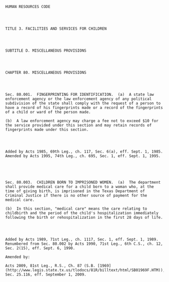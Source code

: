 ﻿
    
    
    	
    					
    
    
    HUMAN RESOURCES CODE
    
      
    
    
    TITLE 3. FACILITIES AND SERVICES FOR CHILDREN
    
      
    
    
    SUBTITLE D. MISCELLANEOUS PROVISIONS
    
      
    
    
    CHAPTER 80. MISCELLANEOUS PROVISIONS
    
      
    
    
    Sec. 80.001.  FINGERPRINTING FOR IDENTIFICATION.  (a)  A state law enforcement agency or the law enforcement agency of any political subdivision of the state shall comply with the request of a person to have a record of his fingerprints made or a record of the fingerprints of a child or ward of the person made.
    
    (b)  A law enforcement agency may charge a fee not to exceed $10 for the service provided under this section and may retain records of fingerprints made under this section.
    
    
    
    
    Added by Acts 1985, 69th Leg., ch. 117, Sec. 6(a), eff. Sept. 1, 1985.  Amended by Acts 1995, 74th Leg., ch. 695, Sec. 1, eff. Sept. 1, 1995.
    
    
    
    
    
    Sec. 80.003.  CHILDREN BORN TO IMPRISONED WOMEN.  (a)  The department shall provide medical care for a child born to a woman who, at the time of giving birth, is imprisoned in the Texas Department of Criminal Justice if there is no other source of payment for the medical care.
    
    (b)  In this section, "medical care" means the care relating to childbirth and the period of the child's hospitalization immediately following the birth or rehospitalization in the first 28 days of life.
    
    
    
    
    Added by Acts 1989, 71st Leg., ch. 1117, Sec. 1, eff. Sept. 1, 1989.  Renumbered from Sec. 80.002 by Acts 1990, 71st Leg., 6th C.S., ch. 12, Sec. 2(15), eff. Sept. 6, 1990.
    
    Amended by: 
    
    Acts 2009, 81st Leg., R.S., Ch. 87 (S.B. [1969](http://www.legis.state.tx.us/tlodocs/81R/billtext/html/SB01969F.HTM)), Sec. 25.116, eff. September 1, 2009.
    
    
    
    
    				

